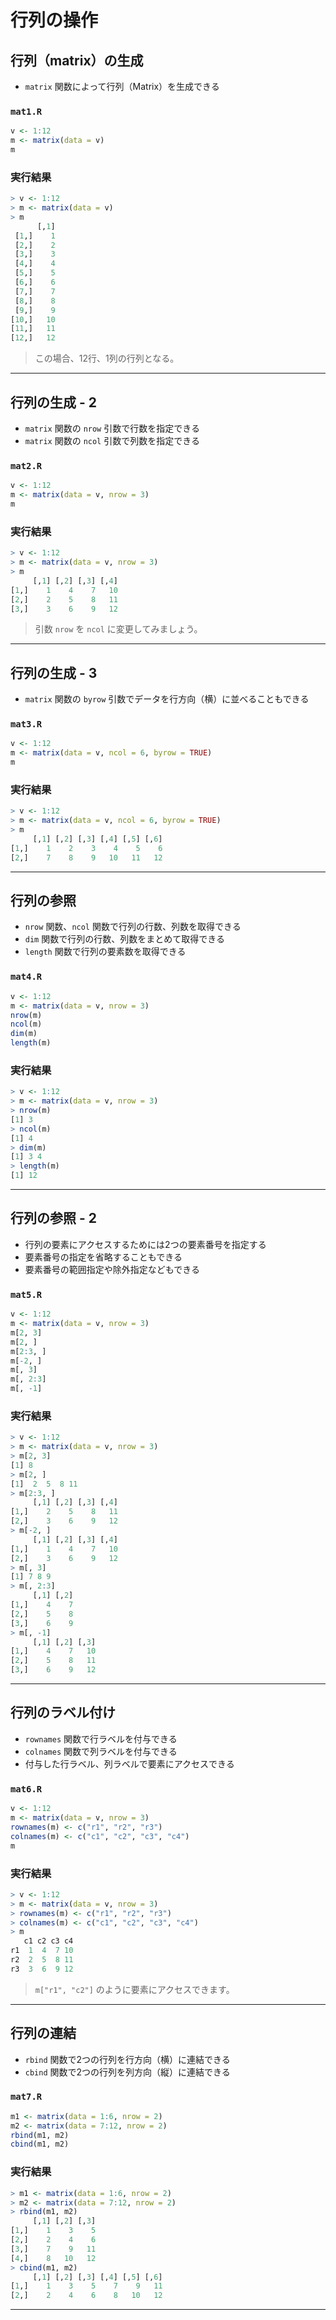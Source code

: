 # 行列の操作

## 行列（matrix）の生成

* `matrix` 関数によって行列（Matrix）を生成できる

### `mat1.R`

``` r
v <- 1:12
m <- matrix(data = v)
m
```

### 実行結果

``` r
> v <- 1:12
> m <- matrix(data = v)
> m
      [,1]
 [1,]    1
 [2,]    2
 [3,]    3
 [4,]    4
 [5,]    5
 [6,]    6
 [7,]    7
 [8,]    8
 [9,]    9
[10,]   10
[11,]   11
[12,]   12
```

> この場合、12行、1列の行列となる。

---

## 行列の生成 - 2

+ `matrix` 関数の `nrow` 引数で行数を指定できる
+ `matrix` 関数の `ncol` 引数で列数を指定できる

### `mat2.R`

``` r
v <- 1:12
m <- matrix(data = v, nrow = 3)
m
```

### 実行結果

``` r
> v <- 1:12
> m <- matrix(data = v, nrow = 3)
> m
     [,1] [,2] [,3] [,4]
[1,]    1    4    7   10
[2,]    2    5    8   11
[3,]    3    6    9   12
```

> 引数 `nrow` を `ncol` に変更してみましょう。

---

## 行列の生成 - 3

+ `matrix` 関数の `byrow` 引数でデータを行方向（横）に並べることもできる

### `mat3.R`

``` r
v <- 1:12
m <- matrix(data = v, ncol = 6, byrow = TRUE)
m
```

### 実行結果

``` r
> v <- 1:12
> m <- matrix(data = v, ncol = 6, byrow = TRUE)
> m
     [,1] [,2] [,3] [,4] [,5] [,6]
[1,]    1    2    3    4    5    6
[2,]    7    8    9   10   11   12
```

---

## 行列の参照

+ `nrow` 関数、`ncol` 関数で行列の行数、列数を取得できる
+ `dim` 関数で行列の行数、列数をまとめて取得できる
+ `length` 関数で行列の要素数を取得できる

### `mat4.R`

``` r
v <- 1:12
m <- matrix(data = v, nrow = 3)
nrow(m)
ncol(m)
dim(m)
length(m)
```

### 実行結果

``` r
> v <- 1:12
> m <- matrix(data = v, nrow = 3)
> nrow(m)
[1] 3
> ncol(m)
[1] 4
> dim(m)
[1] 3 4
> length(m)
[1] 12
```

---

## 行列の参照 - 2

* 行列の要素にアクセスするためには2つの要素番号を指定する
* 要素番号の指定を省略することもできる
* 要素番号の範囲指定や除外指定などもできる

### `mat5.R`

``` r
v <- 1:12
m <- matrix(data = v, nrow = 3)
m[2, 3]
m[2, ]
m[2:3, ]
m[-2, ]
m[, 3]
m[, 2:3]
m[, -1]
```

### 実行結果

``` r
> v <- 1:12
> m <- matrix(data = v, nrow = 3)
> m[2, 3]
[1] 8
> m[2, ]
[1]  2  5  8 11
> m[2:3, ]
     [,1] [,2] [,3] [,4]
[1,]    2    5    8   11
[2,]    3    6    9   12
> m[-2, ]
     [,1] [,2] [,3] [,4]
[1,]    1    4    7   10
[2,]    3    6    9   12
> m[, 3]
[1] 7 8 9
> m[, 2:3]
     [,1] [,2]
[1,]    4    7
[2,]    5    8
[3,]    6    9
> m[, -1]
     [,1] [,2] [,3]
[1,]    4    7   10
[2,]    5    8   11
[3,]    6    9   12
```

---

## 行列のラベル付け

* `rownames` 関数で行ラベルを付与できる
* `colnames` 関数で列ラベルを付与できる
* 付与した行ラベル、列ラベルで要素にアクセスできる

### `mat6.R`

``` r
v <- 1:12
m <- matrix(data = v, nrow = 3)
rownames(m) <- c("r1", "r2", "r3")
colnames(m) <- c("c1", "c2", "c3", "c4")
m
```

### 実行結果

``` r
> v <- 1:12
> m <- matrix(data = v, nrow = 3)
> rownames(m) <- c("r1", "r2", "r3")
> colnames(m) <- c("c1", "c2", "c3", "c4")
> m
   c1 c2 c3 c4
r1  1  4  7 10
r2  2  5  8 11
r3  3  6  9 12
```

> `m["r1", "c2"]` のように要素にアクセスできます。

---

## 行列の連結

* `rbind` 関数で2つの行列を行方向（横）に連結できる
* `cbind` 関数で2つの行列を列方向（縦）に連結できる

### `mat7.R`

``` r
m1 <- matrix(data = 1:6, nrow = 2)
m2 <- matrix(data = 7:12, nrow = 2)
rbind(m1, m2)
cbind(m1, m2)
```

### 実行結果

``` r
> m1 <- matrix(data = 1:6, nrow = 2)
> m2 <- matrix(data = 7:12, nrow = 2)
> rbind(m1, m2)
     [,1] [,2] [,3]
[1,]    1    3    5
[2,]    2    4    6
[3,]    7    9   11
[4,]    8   10   12
> cbind(m1, m2)
     [,1] [,2] [,3] [,4] [,5] [,6]
[1,]    1    3    5    7    9   11
[2,]    2    4    6    8   10   12
```

---

